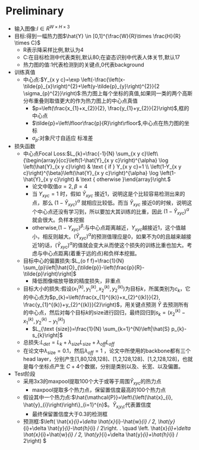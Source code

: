 # Preliminary
- 输入图像:$I \in R^{W \times H \times 3}$
- 目标:得到一幅热力图$\hat{Y} \in [0,1]^{\frac{W}{R}\times \frac{H}{R} \times C}$
  - R表示降采样比例,默认为4
  - C:在目标检测中代表类别,默认80;在姿态识别中代表人体关节,默认17
  - 热力图的值:1代表检测到的关键点,0代表background
- 训练真值
  - 中心点:$Y_{x y c}=\exp \left(-\frac{\left(x-\tilde{p}_{x}\right)^{2}+\left(y-\tilde{p}_{y}\right)^{2}}{2 \sigma_{p}^{2}}\right)$:热力图上每个坐标的真值,如果同一类的两个高斯分布重叠则取值更大的作为热力图上的中心点真值
    - $p=\left(\frac{x_{1}+x_{2}}{2}, \frac{y_{1}+y_{2}}{2}\right)$,框的中心点
    - $\tilde{p}=\left\lfloor\frac{p}{R}\right\rfloor$,中心点在热力图的坐标
    - $\sigma_{p}$:对象尺寸自适应 标准差
- 损失函数
  - 中心点Focal Loss:$L_{k}=\frac{-1}{N} \sum_{x y c}\left\{\begin{array}{cc}\left(1-\hat{Y}_{x y c}\right)^{\alpha} \log \left(\hat{Y}_{x y c}\right) & \text { if } Y_{x y c}=1 \\ \left(1-Y_{x y c}\right)^{\beta}\left(\hat{Y}_{x y c}\right)^{\alpha} \log \left(1-\hat{Y}_{x y c}\right) & \text { otherwise }\end{array}\right.$
    - 论文中取值$\alpha=2,\beta=4$
    - 当 $Y_{x y c}=1$ 时，假如 $\hat{Y}_{x y c}$ 接近1，说明这是个比较容易检测出来的点，那么 $\left(1-\hat{Y}_{x y c}\right)^{\alpha}$ 就相应比较低。而当 $\hat{Y}_{x y c}$ 接近0的时候，说明这个中心点还没有学习到，所以要加大其训练的比重，因此 $\left(1-\hat{Y}_{x y c}\right)^{\alpha}$ 就会很大。负样本挖掘
    - otherwise,$\left(1-Y_{x y c}\right)^{\beta}$:与中心点距离越近，$Y_{x y c}$越接近1，这个值越小，相反则越大。$\left(\hat{Y}_{x y c}\right)^{\alpha}$的预测值理应是0，如果不为0的且越来越接近1的话，$\left(\hat{Y}_{x y c}\right)^{\alpha}$的值就会变大从而使这个损失的训练比重也加大。考虑与中心点距离(着重于远的点)和负样本挖掘。
  - 目标中心的偏置损失:$L_{o f f}=\frac{1}{N} \sum_{p}\left|\hat{O}_{\tilde{p}}-\left(\frac{p}{R}-\tilde{p}\right)\right|$
    - 降低图像缩放导致的精度损失，非重点
  - 目标大小的损失:假设$\left(x_{1}^{(k)}, y_{1}^{(k)}, x_{2}^{(k)}, y_{2}^{(k)}\right)$为目标$k$，所属类别为$c_{k}$，它的中心点为$p_{k}=\left(\frac{x_{1}^{(k)}+x_{2}^{(k)}}{2}, \frac{y_{1}^{(k)}+y_{2}^{(k)}}{2}\right)$，用关键点预测 $\hat{Y}$ 去预测所有的中心点，然后对每个目标$k$的size进行回归，最终回归到$s_{k}=\left(x_{2}^{(k)}-x_{1}^{(k)}, y_{2}^{(k)}-y_{1}^{(k)}\right)$
    - $L_{\text {size}}=\frac{1}{N} \sum_{k=1}^{N}\left|\hat{S} p_{k}-s_{k}\right|$
  - 总损失:$L_{d e t}=L_{k}+\lambda_{s i z e} L_{s i z e}+\lambda_{o f f} L_{o f f}$
  - 在论文中$\lambda_{\text {size}}=0.1$，然后$\lambda_{o f f}=1$ ，论文中所使用的backbone都有三个head layer，分别产生[1,80,128,128]、[1,2,128,128]、[1,2,128,128]，也就是每个坐标点产生 $C+4$个数据，分别是类别以及、长宽、以及偏置。
- Test阶段
  - 采用3x3的maxpool提取100个大于或等于周围$\hat{Y}_{xyc}$的热力点
    - maxpool提取多个热力点，保留置信度最高的100个热力点
  - 假设其中一个热力点:$\hat{\mathcal{P}}=\left\{\left(\hat{x}_{i}, \hat{y}_{i}\right)\right\}_{i=1}^{n}$。$\hat{Y}_{x_{i} y_{i} c}$代表置信度
    - 最终保留置信度大于0.3的检测框
  - 预测框:$\left( \hat{x}_{i}+\delta \hat{x}_{i}-\hat{w}_{i} / 2, \hat{y}_{i}+\delta \hat{y}_{i}-\hat{h}_{i} / 2\right. . \quad \left. \hat{x}_{i}+\delta \hat{x}_{i}+\hat{w}_{i} / 2, \hat{y}_{i}+\delta \hat{y}_{i}+\hat{h}_{i} / 2\right) $